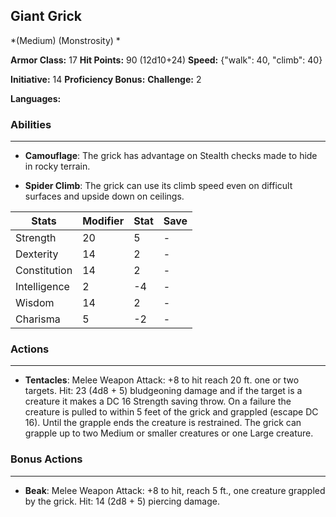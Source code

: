 ## Giant Grick
*(Medium) (Monstrosity) *

**Armor Class:** 17
**Hit Points:** 90 (12d10+24)
**Speed:** {"walk": 40, "climb": 40}

**Initiative:** 14
**Proficiency Bonus:**
**Challenge:** 2

**Languages:** 

### Abilities
 --- 
- **Camouflage**: The grick has advantage on Stealth checks made to hide in rocky terrain.

- **Spider Climb**: The grick can use its climb speed even on difficult surfaces and upside down on ceilings.



| Stats | Modifier | Stat | Save
| ---- | ---- | ---- | ---- |
| Strength | 20 | 5 | - |
| Dexterity | 14 | 2 | - |
| Constitution | 14 | 2 | - |
| Intelligence | 2 | -4 | - |
| Wisdom | 14 | 2 | - |
| Charisma | 5 | -2 | - |

### Actions
 --- 
- **Tentacles**: Melee Weapon Attack: +8 to hit  reach 20 ft.  one or two targets. Hit: 23 (4d8 + 5) bludgeoning damage  and if the target is a creature it makes a DC 16 Strength saving throw. On a failure  the creature is pulled to within 5 feet of the grick and grappled (escape DC 16). Until the grapple ends  the creature is restrained. The grick can grapple up to two Medium or smaller creatures or one Large creature.

### Bonus Actions
 --- 
- **Beak**: Melee Weapon Attack: +8 to hit, reach 5 ft., one creature grappled by the grick. Hit: 14 (2d8 + 5) piercing damage.

